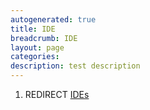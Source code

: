 ```yaml
---
autogenerated: true
title: IDE
breadcrumb: IDE
layout: page
categories: 
description: test description
---
```


1.  REDIRECT [IDEs](IDEs)
